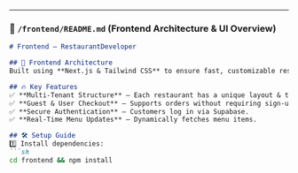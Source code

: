 
---

### **📍 `/frontend/README.md` (Frontend Architecture & UI Overview)**
```markdown
# Frontend – RestaurantDeveloper  

## 🌟 Frontend Architecture  
Built using **Next.js & Tailwind CSS** to ensure fast, customizable restaurant websites.  

## 🔥 Key Features  
✅ **Multi-Tenant Structure** – Each restaurant has a unique layout & theme.  
✅ **Guest & User Checkout** – Supports orders without requiring sign-up.  
✅ **Secure Authentication** – Customers log in via Supabase.  
✅ **Real-Time Menu Updates** – Dynamically fetches menu items.  

## 🛠 Setup Guide  
1️⃣ Install dependencies:  
```sh
cd frontend && npm install  
